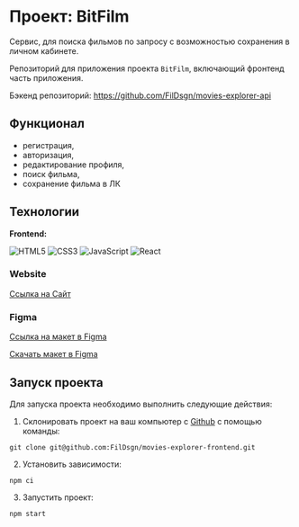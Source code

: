 # Проект: BitFilm

Cервис, для поиска фильмов по запросу с возможностью сохранения в личном кабинете.

Репозиторий для приложения проекта `BitFilm`, включающий фронтенд часть приложения.

Бэкенд репозиторий: https://github.com/FilDsgn/movies-explorer-api

## Функционал

- регистрация,
- авторизация,
- редактирование профиля,
- поиск фильма,
- сохранение фильма в ЛК

## Технологии

**Frontend:**

![HTML5](https://img.shields.io/badge/html5-%23E34F26.svg?style=for-the-badge&logo=html5&logoColor=white)
![CSS3](https://img.shields.io/badge/css3-%231572B6.svg?style=for-the-badge&logo=css3&logoColor=white)
![JavaScript](https://img.shields.io/badge/javascript-%23323330.svg?style=for-the-badge&logo=javascript&logoColor=%23F7DF1E)
![React](https://img.shields.io/badge/react-%2320232a.svg?style=for-the-badge&logo=react&logoColor=%2361DAFB)

### Website

[Ссылка на Сайт](https://bitfilm.nomoredomains.sbs/)

### Figma

[Ссылка на макет в Figma](<https://www.figma.com/file/jYJ9618VyXJRX9lafAvr59/Diploma-(Copy)?type=design&node-id=37257%3A62143&mode=design&t=SyGejM81qaWZOeKj-1>)

[Скачать макет в Figma](https://disk.yandex.ru/d/rzjJMfRU99J4_g)

## Запуск проекта

Для запуска проекта необходимо выполнить следующие действия:

1. Склонировать проект на ваш компьютер с [Github](https://github.com/FilDsgn/movies-explorer-frontend) с помощью команды:

```
git clone git@github.com:FilDsgn/movies-explorer-frontend.git
```

2. Установить зависимости:

```
npm ci
```

3. Запустить проект:

```
npm start
```
